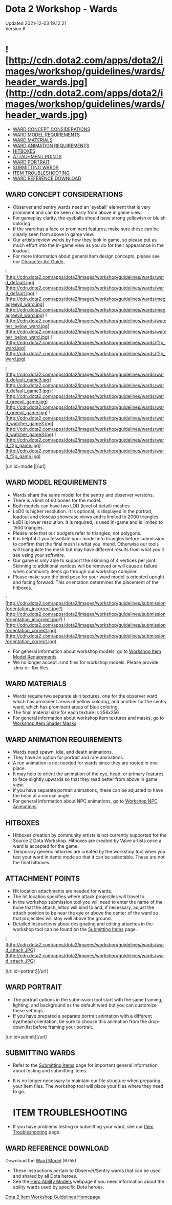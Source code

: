 # Dota 2 Workshop - Wards
Updated 2021-12-03 19.12.21  
Version 8  

# ![http://cdn.dota2.com/apps/dota2/images/workshop/guidelines/wards/header_wards.jpg](http://cdn.dota2.com/apps/dota2/images/workshop/guidelines/wards/header_wards.jpg)

* [WARD CONCEPT CONSIDERATIONS](#concept)
* [WARD MODEL REQUIREMENTS](#model)
* [WARD MATERIALS](#materials)
* [WARD ANIMATION REQUIREMENTS](#animation)
* [HITBOXES](#hitboxes)
* [ATTACHMENT POINTS](#attachments)
* [WARD PORTRAIT](#portrait)
* [SUBMITTING WARDS](#submit)
* [ITEM TROUBLESHOOTING](#trouble)
* [WARD REFERENCE DOWNLOAD](#reference)

  
  
  
  
## WARD CONCEPT CONSIDERATIONS

* Observer and sentry wards need an 'eyeball' element that is very prominent and can be seen clearly from above in game view.
* For gameplay clarity, the eyeballs should have strong yellowish or bluish coloring.
* If the ward has a face or prominent features, make sure these can be clearly seen from above in game view.
* Our artists review wards by how they look in game, so please put as much effort into the in-game view as you do for their appearance in the loadout.
* For more information about general item design concepts, please see our [Character Art Guide.](https://support.steampowered.com/kb/9334-YDXV-8590/dota-2-workshop-character-art-guide)

  
  
![http://cdn.dota2.com/apps/dota2/images/workshop/guidelines/wards/ward_default.jpg](http://cdn.dota2.com/apps/dota2/images/workshop/guidelines/wards/ward_default.jpg)  ![http://cdn.dota2.com/apps/dota2/images/workshop/guidelines/wards/megagreevil_ward.jpg](http://cdn.dota2.com/apps/dota2/images/workshop/guidelines/wards/megagreevil_ward.jpg)  ![http://cdn.dota2.com/apps/dota2/images/workshop/guidelines/wards/watcher_below_ward.jpg](http://cdn.dota2.com/apps/dota2/images/workshop/guidelines/wards/watcher_below_ward.jpg)  ![http://cdn.dota2.com/apps/dota2/images/workshop/guidelines/wards/f2p_ward.jpg](http://cdn.dota2.com/apps/dota2/images/workshop/guidelines/wards/f2p_ward.jpg)  
  
![http://cdn.dota2.com/apps/dota2/images/workshop/guidelines/wards/ward_default_game3.jpg](http://cdn.dota2.com/apps/dota2/images/workshop/guidelines/wards/ward_default_game3.jpg)  ![http://cdn.dota2.com/apps/dota2/images/workshop/guidelines/wards/ward_greevil_game.jpg](http://cdn.dota2.com/apps/dota2/images/workshop/guidelines/wards/ward_greevil_game.jpg)  ![http://cdn.dota2.com/apps/dota2/images/workshop/guidelines/wards/ward_watcher_game3.jpg](http://cdn.dota2.com/apps/dota2/images/workshop/guidelines/wards/ward_watcher_game3.jpg)  ![http://cdn.dota2.com/apps/dota2/images/workshop/guidelines/wards/ward_f2p_game.jpg](http://cdn.dota2.com/apps/dota2/images/workshop/guidelines/wards/ward_f2p_game.jpg)  
  
​​[url id=model][/url]  
  
## WARD MODEL REQUIREMENTS

* Wards share the same model for the sentry and observer versions.
* There is a limit of 60 bones for the model.
* Both models can have two LOD (level of detail) meshes
* LoD0 is higher resolution. It is optional, is displayed in the portrait, loadout and closeup showcase views and is limited to 2000 triangles.
* LoD1 is lower resolution. It is required, is used in-game and is limited to 1500 triangles.
* Please note that our budgets refer to triangles, not polygons.
* It is helpful if you tessellate your model into triangles before submission to confirm that the final mesh is what you intend. Otherwise our tools will triangulate the mesh but may have different results from what you'll see using your software.
* Our game is only able to support the skinning of 4 vertices per joint. Skinning to additional vertices will be removed or will cause a failure when community items go through our workshop compiler.
* Please make sure the bind pose for your ward model is oriented upright and facing forward. This orientation determines the placement of the hitboxes.

  
  
![http://cdn.dota2.com/apps/dota2/images/workshop/guidelines/submission/orientation_incorrect.jpg?](http://cdn.dota2.com/apps/dota2/images/workshop/guidelines/submission/orientation_incorrect.jpg?)  ![http://cdn.dota2.com/apps/dota2/images/workshop/guidelines/submission/orientation_correct.jpg](http://cdn.dota2.com/apps/dota2/images/workshop/guidelines/submission/orientation_correct.jpg)  
  

* For general information about workshop models, go to [Workshop Item Model Requirements](https://support.steampowered.com/kb/9814-QSHK-8085/dota-2-workshop-item-model-requirements)
* We no longer accept .smd files for workshop models. Please provide .dmx or .fbx files.

  
  
  
  
## WARD MATERIALS

* Wards require two separate skin textures, one for the observer ward which has prominent areas of yellow coloring, and another for the sentry ward, which has prominent areas of blue coloring.
* The final material size for each texture is 256x256
* For general information about workshop item textures and masks, go to [Workshop Item Shader Masks](https://support.steampowered.com/kb/3081-QUXN-6209/dota-2-workshop-item-shader-masks)

  
  
  
  
## WARD ANIMATION REQUIREMENTS

* Wards need spawn, idle, and death animations.
* They have an option for portrait and rare animations.
* A run animation is not needed for wards since they are rooted in one place.
* It may help to orient the animation of the eye, head, or primary features to face slightly upwards so that they read better from above in game view.
* If you have separate portrait animations, these can be adjusted to have the head at a normal angle.
* For general information about NPC animations, go to [Workshop NPC Animations](https://support.steampowered.com/kb/3634-YOPS-9967/dota-2-workshop-npc-animations).

  
  
  
  
## HITBOXES

* Hitboxes creation by community artists is not currently supported for the Source 2 Dota Workshop. Hitboxes are created by Valve artists once a ward is accepted for the game.
* Temporary generic hitboxes are created by the workshop tool when you test your ward in demo mode so that it can be selectable. These are not the final hitboxes.

  
  
  
  
## ATTACHMENT POINTS

* Hit location attachments are needed for wards.
* The hit location specifies where attack projectiles will travel to.
* In the workshop submission tool you will need to enter the name of the bone that the attach_hitloc will bind to and, if necessary, adjust the attach position to be near the eye or above the center of the ward so that projectiles will stay well above the ground.
* Detailed instructions about designating and editing attaches in the workshop tool can be found on the [Submitting Items](https://help.steampowered.com/en/faqs/view/3E00-D38F-B793-7384) page.

  
  
![http://cdn.dota2.com/apps/dota2/images/workshop/guidelines/wards/ward_attach.JPG](http://cdn.dota2.com/apps/dota2/images/workshop/guidelines/wards/ward_attach.JPG)  
  
​[url id=portrait][/url]  
  
## WARD PORTRAIT

* The portrait options in the submission tool start with the same framing, lighting, and background as the default ward but you can customize these settings.
* If you have prepared a separate portrait animation with a different eye/head orientation, be sure to choose this animation from the drop-down list before framing your portrait.

  
  
​[url id=submit][/url]  
  
## SUBMITTING WARDS 

* Refer to the [Submitting Items](https://help.steampowered.com/en/faqs/view/3E00-D38F-B793-7384) page for important general information about testing and submitting items.
* It is no longer necessary to maintain our file structure when preparing your item files. The workshop tool will place your files where they need to go.

  # ITEM TROUBLESHOOTING

* If you have problems testing or submitting your ward, see our [Item Troubleshooting](https://help.steampowered.com/en/faqs/view/5D5F-A5BD-C25B-7205) page.

  
  
  
  
## WARD REFERENCE DOWNLOAD
Download the [Ward Model](http://media.steampowered.com/apps/dota2/workshop/ward.zip ) (675k)   
  

* These instructions pertain to Observer/Sentry wards that can be used and shared by all Dota heroes.
* See the [Hero Ability Models](http://support.steampowered.com/kb/7823-RUAZ-5739/dota-2-workshop-ability-models-summoned-units) webpage if you need information about the ability wards used by specific Dota heroes.

  
  
[Dota 2 Item Workshop Guidelines Homepage](http://www.dota2.com/workshop/)